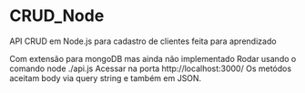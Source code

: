 # CRUD_Node
API CRUD em Node.js para cadastro de clientes feita para aprendizado

Com extensão para mongoDB mas ainda não implementado
Rodar usando o comando node ./api.js
Acessar na porta http://localhost:3000/
Os metódos aceitam body via query string e também em JSON.
